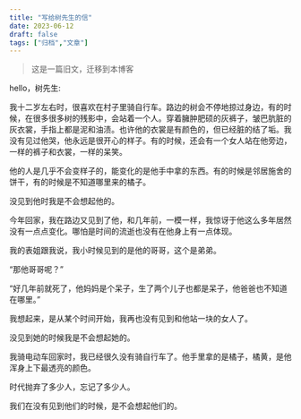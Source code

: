 ```yaml
---
title: "写给树先生的信"
date: 2023-06-12
draft: false
tags: ["归档","文章"]
---
```


> 这是一篇旧文，迁移到本博客
> 

hello，树先生:

我十二岁左右时，很喜欢在村子里骑自行车。路边的树会不停地掠过身边，有的时候，在很多很多树的残影中，会站着一个人。穿着臃肿肥硕的灰裤子，皱巴肮脏的灰衣裳，手指上都是泥和油渍。也许他的衣裳是有颜色的，但已经脏的结了垢。我没有见过他哭，他永远是很开心的样子。有的时候，还会有一个女人站在他旁边，一样的裤子和衣裳，一样的呆笑。

他的人是几乎不会变样子的，能变化的是他手中拿的东西。有的时候是邻居施舍的饼干，有的时候是不知道哪里来的橘子。

没见到他时我是不会想起他的。

今年回家，我在路边又见到了他，和几年前，一模一样，我惊讶于他这么多年居然没有一点点变化。哪怕是时间的流逝也没有在他身上有一点体现。

我的表姐跟我说，我小时候见到的是他的哥哥，这个是弟弟。

“那他哥哥呢？”

“好几年前就死了，他妈妈是个呆子，生了两个儿子也都是呆子，他爸爸也不知道在哪里。”

我想起来，是从某个时间开始，我再也没有见到和他站一块的女人了。

没见到她的时候我是不会想起她的。

我骑电动车回家时，我已经很久没有骑自行车了。他手里拿的是橘子，橘黄，是他浑身上下最透亮的颜色。

时代抛弃了多少人，忘记了多少人。

我们在没有见到他们的时候，是不会想起他们的。
